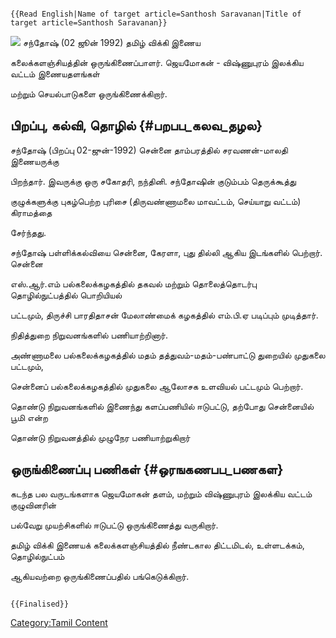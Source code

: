 ```{=mediawiki}
{{Read English|Name of target article=Santhosh Saravanan|Title of target article=Santhosh Saravanan}}
```
![](Santhosh_Saravanan.jpg) சந்தோஷ் (02 ஜூன் 1992) தமிழ் விக்கி இணைய
கலைக்களஞ்சியத்தின் ஒருங்கிணைப்பாளர். ஜெயமோகன் - விஷ்ணுபுரம் இலக்கிய வட்டம் இணையதளங்கள்
மற்றும் செயல்பாடுகளை ஒருங்கிணைக்கிறார்.

## பிறப்பு, கல்வி, தொழில் {#பறபப_கலவ_தழல}

சந்தோஷ் (பிறப்பு 02-ஜுன்-1992) சென்னை தாம்பரத்தில் சரவணன்-மாலதி இணையருக்கு
பிறந்தார். இவருக்கு ஒரு சகோதரி, நந்தினி. சந்தோஷின் குடும்பம் தெருக்கூத்து
குழுக்களுக்கு புகழ்பெற்ற புரிசை (திருவண்ணாமலை மாவட்டம், செய்யாறு வட்டம்) கிராமத்தை
சேர்ந்தது.

சந்தோஷ் பள்ளிக்கல்வியை சென்னை, கேரளா, புது தில்லி ஆகிய இடங்களில் பெற்றார். சென்னை
எஸ்.ஆர்.எம் பல்கலைக்கழகத்தில் தகவல் மற்றும் தொலைத்தொடர்பு தொழில்நுட்பத்தில் பொறியியல்
பட்டமும், திருச்சி பாரதிதாசன் மேலாண்மைக் கழகத்தில் எம்.பி.ஏ படிப்பும் முடித்தார்.
நிதித்துறை நிறுவனங்களில் பணியாற்றினார்.

அண்ணாமலை பல்கலைக்கழகத்தில் மதம் தத்துவம்-மதம்-பண்பாட்டு துறையில் முதுகலை பட்டமும்,
சென்னைப் பல்கலைக்கழகத்தில் முதுகலை ஆலோசக உளவியல் பட்டமும் பெற்றார்.

தொண்டு நிறுவனங்களில் இணைந்து களப்பணியில் ஈடுபட்டு, தற்போது சென்னையில் பூமி என்ற
தொண்டு நிறுவனத்தில் முழுநேர பணியாற்றுகிறார்

## ஒருங்கிணைப்பு பணிகள் {#ஒரஙகணபப_பணகள}

கடந்த பல வருடங்களாக ஜெயமோகன் தளம், மற்றும் விஷ்ணுபுரம் இலக்கிய வட்டம் குழுவினரின்
பல்வேறு முயற்சிகளில் ஈடுபட்டு ஒருங்கிணைத்து வருகிறார்.

தமிழ் விக்கி இணையக் கலைக்களஞ்சியத்தில் நீண்டகால திட்டமிடல், உள்ளடக்கம், தொழில்நுட்பம்
ஆகியவற்றை ஒருங்கிணைப்பதில் பங்கெடுக்கிறார்.

```{=mediawiki}
{{Finalised}}
```
[Category:Tamil Content](Category:Tamil_Content "wikilink")

